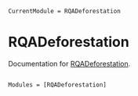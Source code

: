```@meta
CurrentModule = RQADeforestation
```

# RQADeforestation

Documentation for [RQADeforestation](https://github.com/danlooo/RQADeforestation.jl).

```@index
```

```@autodocs
Modules = [RQADeforestation]
```
